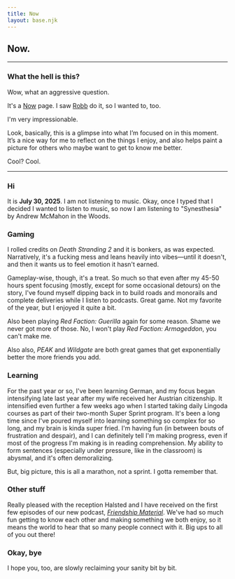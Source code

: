 ```yaml
---
title: Now
layout: base.njk
---
```


## Now.
---

### What the hell is this?
Wow, what an aggressive question.

It's a [Now](https://nownownow.com/about) page. I saw [Robb](https://rknight.me/now/) do it, so I wanted to, too.

I'm very impressionable.

Look, basically, this is a glimpse into what I’m focused on in this moment. It’s a nice way for me to reflect on the things I enjoy, and also helps paint a picture for others who maybe want to get to know me better.

Cool? Cool.

---


### Hi

It is **July 30, 2025**. I am not listening to music. Okay, once I typed that I decided I wanted to listen to music, so now I am listening to "Synesthesia" by Andrew McMahon in the Woods.

### Gaming

I rolled credits on *Death Stranding 2* and it is bonkers, as was expected. Narratively, it's a fucking mess and leans heavily into vibes—until it doesn't, and then it wants us to feel emotion it hasn't earned.

Gameplay-wise, though, it's a treat. So much so that even after my 45-50 hours spent focusing (mostly, except for some occasional detours) on the story, I've found myself dipping back in to build roads and monorails and complete deliveries while I listen to podcasts. Great game. Not my favorite of the year, but I enjoyed it quite a bit.

Also been playing *Red Faction: Guerilla* again for some reason. Shame we never got more of those. No, I won't play *Red Faction: Armageddon*, you can't make me.

Also also, *PEAK* and *Wildgate* are both great games that get exponentially better the more friends you add.

### Learning

For the past year or so, I've been learning German, and my focus began intensifying late last year after my wife received her Austrian citizenship. It intensified even further a few weeks ago when I started taking daily Lingoda courses as part of their two-month Super Sprint program. It's been a long time since I've poured myself into learning something so complex for so long, and my brain is kinda super fried. I'm having fun (in between bouts of frustration and despair), and I can definitely tell I'm making progress, even if most of the progress I'm making is in reading comprehension. My ability to form sentences (especially under pressure, like in the classroom) is abysmal, and it's often demoralizing.

But, big picture, this is all a marathon, not a sprint. I gotta remember that.

### Other stuff

Really pleased with the reception Halsted and I have received on the first few episodes of our new podcast, [*Friendship Material*](https://friendship-material.simplecast.com/). We've had so much fun getting to know each other and making something we both enjoy, so it means the world to hear that so many people connect with it. Big ups to all of you out there!

### Okay, bye

I hope you, too, are slowly reclaiming your sanity bit by bit.